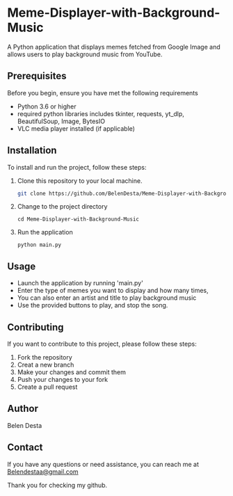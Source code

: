 # Meme-Displayer-with-Background-Music
A Python application that displays memes fetched from Google Image and allows users to play background music from YouTube.

## Prerequisites
Before you begin, ensure you have met the following requirements
* Python 3.6 or higher
* required python libraries includes tkinter, requests, yt_dlp, BeautifulSoup, Image, BytesIO
* VLC media player installed (if applicable)

## Installation
To install and run the project, follow these steps:

1. Clone this repository to your local machine.
   ```bash
   git clone https://github.com/BelenDesta/Meme-Displayer-with-Background-Music
   ```
2. Change to the project directory
   ```
   cd Meme-Displayer-with-Background-Music
   ```
3. Run the application
   ```
   python main.py
   ```
## Usage
* Launch the application by running 'main.py'
* Enter the type of memes you want to display and how many times,
* You can also enter an artist and title to play background music
* Use the provided buttons to play, and stop the song.

## Contributing
If you want to contribute to this project, please follow these steps:
1. Fork the repository
2. Creat a new branch
3. Make your changes and commit them
4. Push your changes to your fork
5. Create a pull request

## Author
Belen Desta

## Contact
If you have any questions or need assistance, you can reach me at Belendestaa@gmail.com

Thank you for checking my github.

